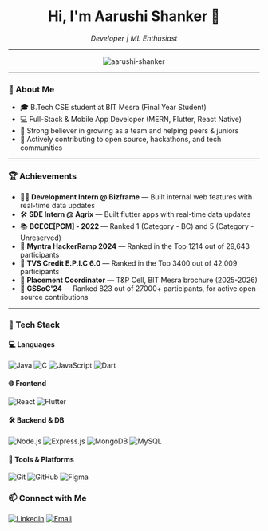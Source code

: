 <!---
aarushi-shanker/aarushi-shanker is a ✨ special ✨ repository because its `README.md` (this file) appears on my GitHub profile.
You can click the Preview link to take a look at your changes.
--->

<h1 align="center">Hi, I'm Aarushi Shanker 👋</h1>
<p align="center">
  <i>Developer | ML Enthusiast</i>
</p>

---
<p align="center">
  <img src="https://komarev.com/ghpvc/?username=aarushi-shanker&label=Profile%20views&color=0e75b6&style=flat" alt="aarushi-shanker" />
</p>

---
### 🚀 About Me

- 🎓 B.Tech CSE student at BIT Mesra (Final Year Student)
- 💻 Full-Stack & Mobile App Developer (MERN, Flutter, React Native)
- 🤝 Strong believer in growing as a team and helping peers & juniors
- 🎯 Actively contributing to open source, hackathons, and tech communities

---

### 🏆 Achievements

- 🧑‍💻 **Development Intern @ Bizframe** — Built internal web features with real-time data updates
- 🛠️ **SDE Intern @ Agrix** — Built flutter apps with real-time data updates
- 📚 **BCECE[PCM] - 2022** — Ranked 1 (Category - BC) and 5 (Category - Unreserved)
- 📢 **Myntra HackerRamp 2024** — Ranked in the Top 1214 out of 29,643 participants
- 📖 **TVS Credit E.P.I.C 6.0** — Ranked in the Top 3400 out of 42,009 participants
- 📄 **Placement Coordinator** — T&P Cell, BIT Mesra brochure (2025-2026)
- 🥇 **GSSoC'24** — Ranked 823 out of 27000+ participants, for active open-source contributions
  
---

### 🔧 Tech Stack

#### 💻 Languages
![Java](https://img.shields.io/badge/-Java-007396?style=flat-square&logo=java)
![C](https://img.shields.io/badge/-C-00599C?style=flat-square&logo=c)
![JavaScript](https://img.shields.io/badge/-JavaScript-F7DF1E?style=flat-square&logo=javascript)
![Dart](https://img.shields.io/badge/-Dart-0175C2?style=flat-square&logo=dart)

#### 🌐 Frontend
![React](https://img.shields.io/badge/-React-61DAFB?style=flat-square&logo=react)
![Flutter](https://img.shields.io/badge/-Flutter-02569B?style=flat-square&logo=flutter)

#### 🛠️ Backend & DB
![Node.js](https://img.shields.io/badge/-Node.js-339933?style=flat-square&logo=node.js)
![Express.js](https://img.shields.io/badge/-Express.js-000000?style=flat-square&logo=express)
![MongoDB](https://img.shields.io/badge/-MongoDB-4EA94B?style=flat-square&logo=mongodb)
![MySQL](https://img.shields.io/badge/-MySQL-4479A1?style=flat-square&logo=mysql)

#### 🧰 Tools & Platforms
![Git](https://img.shields.io/badge/-Git-F05032?style=flat-square&logo=git)
![GitHub](https://img.shields.io/badge/-GitHub-181717?style=flat-square&logo=github)
![Figma](https://img.shields.io/badge/-Figma-F24E1E?style=flat-square&logo=figma)

### 📫 Connect with Me

[![LinkedIn](https://img.shields.io/badge/-LinkedIn-0077B5?style=flat-square&logo=linkedin)](https://www.linkedin.com/in/aarushi-shanker-9aa723261/)
[![Email](https://img.shields.io/badge/-Email-D14836?style=flat-square&logo=gmail)](mailto:aarushishanker810@gmail.com)
